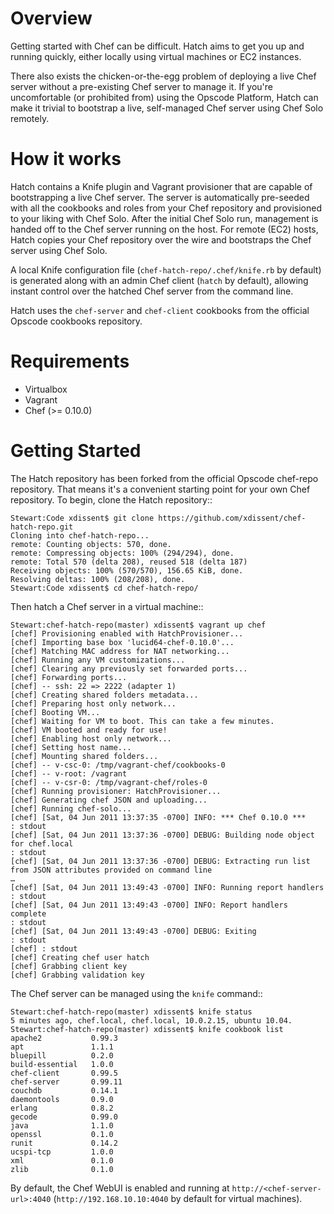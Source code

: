 Overview
========

Getting started with Chef can be difficult. Hatch aims to get you up and 
running quickly, either locally using virtual machines or EC2 instances.

There also exists the chicken-or-the-egg problem of deploying a live Chef
server without a pre-existing Chef server to manage it. If you're uncomfortable
(or prohibited from) using the Opscode Platform, Hatch can make it trivial
to bootstrap a live, self-managed Chef server using Chef Solo remotely.


How it works
============

Hatch contains a Knife plugin and Vagrant provisioner that are capable of
bootstrapping a live Chef server. The server is automatically pre-seeded 
with all the cookbooks and roles from your Chef repository and provisioned
to your liking with Chef Solo. After the initial Chef Solo run, management
is handed off to the Chef server running on the host. For remote (EC2) 
hosts, Hatch copies your Chef repository over the wire and bootstraps the
Chef server using Chef Solo.

A local Knife configuration file (`chef-hatch-repo/.chef/knife.rb` by 
default) is generated along with an admin Chef client (`hatch` by default), 
allowing instant control over the hatched Chef server from the command
line.

Hatch uses the `chef-server` and `chef-client` cookbooks from the official
Opscode cookbooks repository.


Requirements
============

* Virtualbox
* Vagrant
* Chef (>= 0.10.0)


Getting Started
===============

The Hatch repository has been forked from the official Opscode chef-repo
repository. That means it's a convenient starting point for your own Chef
repository. To begin, clone the Hatch repository::

    Stewart:Code xdissent$ git clone https://github.com/xdissent/chef-hatch-repo.git
    Cloning into chef-hatch-repo...
    remote: Counting objects: 570, done.
    remote: Compressing objects: 100% (294/294), done.
    remote: Total 570 (delta 208), reused 518 (delta 187)
    Receiving objects: 100% (570/570), 156.65 KiB, done.
    Resolving deltas: 100% (208/208), done.
    Stewart:Code xdissent$ cd chef-hatch-repo/

    
Then hatch a Chef server in a virtual machine::

    Stewart:chef-hatch-repo(master) xdissent$ vagrant up chef
    [chef] Provisioning enabled with HatchProvisioner...
    [chef] Importing base box 'lucid64-chef-0.10.0'...
    [chef] Matching MAC address for NAT networking...
    [chef] Running any VM customizations...
    [chef] Clearing any previously set forwarded ports...
    [chef] Forwarding ports...
    [chef] -- ssh: 22 => 2222 (adapter 1)
    [chef] Creating shared folders metadata...
    [chef] Preparing host only network...
    [chef] Booting VM...
    [chef] Waiting for VM to boot. This can take a few minutes.
    [chef] VM booted and ready for use!
    [chef] Enabling host only network...
    [chef] Setting host name...
    [chef] Mounting shared folders...
    [chef] -- v-csc-0: /tmp/vagrant-chef/cookbooks-0
    [chef] -- v-root: /vagrant
    [chef] -- v-csr-0: /tmp/vagrant-chef/roles-0
    [chef] Running provisioner: HatchProvisioner...
    [chef] Generating chef JSON and uploading...
    [chef] Running chef-solo...
    [chef] [Sat, 04 Jun 2011 13:37:35 -0700] INFO: *** Chef 0.10.0 ***
    : stdout
    [chef] [Sat, 04 Jun 2011 13:37:36 -0700] DEBUG: Building node object for chef.local
    : stdout
    [chef] [Sat, 04 Jun 2011 13:37:36 -0700] DEBUG: Extracting run list from JSON attributes provided on command line
    …
    [chef] [Sat, 04 Jun 2011 13:49:43 -0700] INFO: Running report handlers
    : stdout
    [chef] [Sat, 04 Jun 2011 13:49:43 -0700] INFO: Report handlers complete
    : stdout
    [chef] [Sat, 04 Jun 2011 13:49:43 -0700] DEBUG: Exiting
    : stdout
    [chef] : stdout
    [chef] Creating chef user hatch
    [chef] Grabbing client key
    [chef] Grabbing validation key


The Chef server can be managed using the `knife` command::

    Stewart:chef-hatch-repo(master) xdissent$ knife status
    5 minutes ago, chef.local, chef.local, 10.0.2.15, ubuntu 10.04.
    Stewart:chef-hatch-repo(master) xdissent$ knife cookbook list
    apache2           0.99.3
    apt               1.1.1
    bluepill          0.2.0
    build-essential   1.0.0
    chef-client       0.99.5
    chef-server       0.99.11
    couchdb           0.14.1
    daemontools       0.9.0
    erlang            0.8.2
    gecode            0.99.0
    java              1.1.0
    openssl           0.1.0
    runit             0.14.2
    ucspi-tcp         1.0.0
    xml               0.1.0
    zlib              0.1.0


By default, the Chef WebUI is enabled and running at 
`http://<chef-server-url>:4040` (`http://192.168.10.10:4040` by default for
virtual machines).